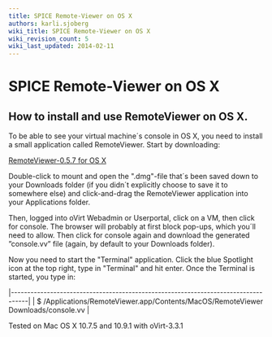 ```yaml
---
title: SPICE Remote-Viewer on OS X
authors: karli.sjoberg
wiki_title: SPICE Remote-Viewer on OS X
wiki_revision_count: 5
wiki_last_updated: 2014-02-11
---
```


# SPICE Remote-Viewer on OS X

## How to install and use RemoteViewer on OS X.

To be able to see your virtual machine´s console in OS X, you need to install a small application called RemoteViewer. Start by downloading:

[RemoteViewer-0.5.7 for OS X](http://people.freedesktop.org/~teuf/spice-gtk-osx/dmg/0.5.7/RemoteViewer-0.5.7-1.dmg)

Double-click to mount and open the ".dmg"-file that´s been saved down to your Downloads folder (if you didn´t explicitly choose to save it to somewhere else) and click-and-drag the RemoteViewer application into your Applications folder.

Then, logged into oVirt Webadmin or Userportal, click on a VM, then click for console. The browser will probably at first block pop-ups, which you´ll need to allow. Then click for console again and download the generated ”console.vv” file (again, by default to your Downloads folder).

Now you need to start the "Terminal" application. Click the blue Spotlight icon at the top right, type in "Terminal" and hit enter. Once the Terminal is started, you type in:

|-----------------------------------------------------------------------------------|
| $ /Applications/RemoteViewer.app/Contents/MacOS/RemoteViewer Downloads/console.vv |

Tested on Mac OS X 10.7.5 and 10.9.1 with oVirt-3.3.1
